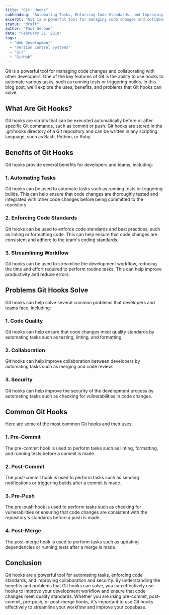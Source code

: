 ```yaml
---
title: "Git: Hooks"
subheading: "Automating Tasks, Enforcing Code Standards, and Improving Collaboration and Security"
excerpt: "Git is a powerful tool for managing code changes and collaborating with other developers. One of the key features of Git is the ability to use hooks to automate various tasks, such as running tests or triggering builds. In this blog post, we'll explore the uses, benefits, and problems that Git hooks can solve."
status: "draft"
author: "Paul Serban"
date: "February 21, 2019"
tags:
  - "Web Development"
  - "Version Control Systems"
  - "Git"
  - "GitHub"
---
```

Git is a powerful tool for managing code changes and collaborating with other developers. One of the key features of Git is the ability to use hooks to automate various tasks, such as running tests or triggering builds. In this blog post, we'll explore the uses, benefits, and problems that Git hooks can solve.

## What Are Git Hooks?
Git hooks are scripts that can be executed automatically before or after specific Git commands, such as commit or push. Git hooks are stored in the .git/hooks directory of a Git repository and can be written in any scripting language, such as Bash, Python, or Ruby.

## Benefits of Git Hooks
Git hooks provide several benefits for developers and teams, including:

### 1. Automating Tasks
Git hooks can be used to automate tasks such as running tests or triggering builds. This can help ensure that code changes are thoroughly tested and integrated with other code changes before being committed to the repository.

### 2. Enforcing Code Standards
Git hooks can be used to enforce code standards and best practices, such as linting or formatting code. This can help ensure that code changes are consistent and adhere to the team's coding standards.

### 3. Streamlining Workflow
Git hooks can be used to streamline the development workflow, reducing the time and effort required to perform routine tasks. This can help improve productivity and reduce errors.

## Problems Git Hooks Solve
Git hooks can help solve several common problems that developers and teams face, including:

### 1. Code Quality
Git hooks can help ensure that code changes meet quality standards by automating tasks such as testing, linting, and formatting.

### 2. Collaboration
Git hooks can help improve collaboration between developers by automating tasks such as merging and code review.

### 3. Security
Git hooks can help improve the security of the development process by automating tasks such as checking for vulnerabilities in code changes.

## Common Git Hooks
Here are some of the most common Git hooks and their uses:

### 1. Pre-Commit
The pre-commit hook is used to perform tasks such as linting, formatting, and running tests before a commit is made.

### 2. Post-Commit
The post-commit hook is used to perform tasks such as sending notifications or triggering builds after a commit is made.

### 3. Pre-Push
The pre-push hook is used to perform tasks such as checking for vulnerabilities or ensuring that code changes are consistent with the repository's standards before a push is made.

### 4. Post-Merge
The post-merge hook is used to perform tasks such as updating dependencies or running tests after a merge is made.

## Conclusion
Git hooks are a powerful tool for automating tasks, enforcing code standards, and improving collaboration and security. By understanding the benefits and problems that Git hooks can solve, you can effectively use hooks to improve your development workflow and ensure that code changes meet quality standards. Whether you are using pre-commit, post-commit, pre-push, or post-merge hooks, it's important to use Git hooks effectively to streamline your workflow and improve your codebase.